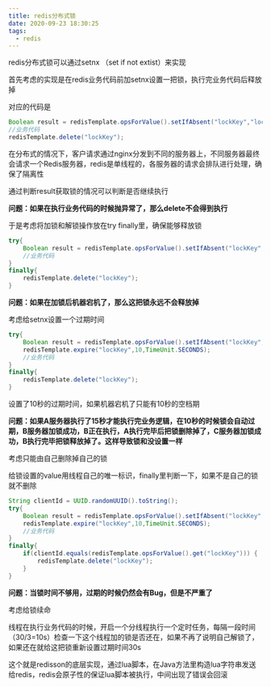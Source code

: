 ```yaml
---
title: redis分布式锁
date: 2020-09-23 18:30:25
tags:
  - redis
---
```


redis分布式锁可以通过setnx （set if not extist）来实现

首先考虑的实现是在redis业务代码前加setnx设置一把锁，执行完业务代码后释放掉

对应的代码是

```java
Boolean result = redisTemplate.opsForValue().setIfAbsent("lockKey","lockValue");
//业务代码
redisTemplate.delete("lockKey");
```

在分布式的情况下，客户请求通过nginx分发到不同的服务器上，不同服务器最终会请求一个Redis服务器，redis是单线程的，各服务器的请求会排队进行处理，确保了隔离性

通过判断result获取锁的情况可以判断是否继续执行

**问题：如果在执行业务代码的时候抛异常了，那么delete不会得到执行**



于是考虑将加锁和解锁操作放在try finally里，确保能够释放锁

```java
try{
	Boolean result = redisTemplate.opsForValue().setIfAbsent("lockKey","lockValue");
	//业务代码
}
finally{
	redisTemplate.delete("lockKey");
}
```

**问题：如果在加锁后机器宕机了，那么这把锁永远不会释放掉**



考虑给setnx设置一个过期时间

```java
try{
	Boolean result = redisTemplate.opsForValue().setIfAbsent("lockKey","lockValue");
	redisTemplate.expire("lockKey",10,TimeUnit.SECONDS);
	//业务代码
}
finally{
	redisTemplate.delete("lockKey");
}
```

设置了10秒的过期时间，如果机器宕机了只能有10秒的空档期

**问题：如果A服务器执行了15秒才能执行完业务逻辑，在10秒的时候锁会自动过期，B服务器加锁成功，B正在执行，A执行完毕后把锁删除掉了，C服务器加锁成功，B执行完毕把锁释放掉了。这样导致锁和没设置一样**



考虑只能由自己删除掉自己的锁

给锁设置的value用线程自己的唯一标识，finally里判断一下，如果不是自己的锁就不删除

```java
String clientId = UUID.randomUUID().toString();
try{
	Boolean result = redisTemplate.opsForValue().setIfAbsent("lockKey","lockValue");
	redisTemplate.expire("lockKey",10,TimeUnit.SECONDS);
	//业务代码
}
finally{
	if(clientId.equals(redisTemplate.opsForValue().get("lockKey"))) {
		redisTemplate.delete("lockKey");
	}
}
```

**问题：当锁时间不够用，过期的时候仍然会有Bug，但是不严重了**



考虑给锁续命

线程在执行业务代码的时候，开启一个分线程执行一个定时任务，每隔一段时间（30/3=10s）检查一下这个线程加的锁是否还在，如果不再了说明自己解锁了，如果还在就给这把锁重新设置过期时间30s

这个就是redisson的底层实现，通过lua脚本，在Java方法里构造lua字符串发送给redis，redis会原子性的保证lua脚本被执行，中间出现了错误会回滚
